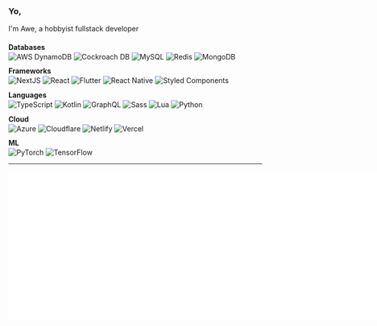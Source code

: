 ### Yo,

<div>
    <p style="display: inline">I'm Awe, a hobbyist fullstack developer </p>
</div>

<h4 style="margin-bottom: -0.75rem">Databases</h3>
<p style="margin-bottom: -0.5rem">
    <img alt="AWS DynamoDB" src="https://img.shields.io/badge/Amazon%20DynamoDB-4053D6?style=flat-square&logo=Amazon%20DynamoDB&logoColor=white" />
    <img alt="Cockroach DB" src="https://img.shields.io/badge/Cockroach%20Labs-6933FF?style=flat-square&logo=Cockroach%20Labs&logoColor=white" />
    <img alt="MySQL" src="https://img.shields.io/badge/MySQL-%23000000.svg?flat-square&logo=MySQL&logoColor=white" />
    <img alt="Redis" src="https://img.shields.io/badge/Redis-%23DD0031.svg?style=flat-square&logo=redis&logoColor=white" />
    <img alt="MongoDB" src="https://img.shields.io/badge/-MongoDB-13aa52?style=flat-square&logo=mongodb&logoColor=white" />
</p>

<h4 style="margin-bottom: -0.75rem">Frameworks</h4>
<p style="margin-bottom: -0.5rem">
    <img alt="NextJS" src="https://img.shields.io/badge/Next-black?style=flat-square&logo=next.js&logoColor=white" />
    <img alt="React" src="https://img.shields.io/badge/-React-45b8d8?style=flat-square&logo=react&logoColor=white" />
    <img alt="Flutter" src="https://img.shields.io/badge/Flutter-%2302569B.svg?style=flat-squaree&logo=Flutter&logoColor=white" />
    <img alt="React Native" src="https://img.shields.io/badge/React_Native-%2320232a.svg?style=flat square&logo=react&logoColor=%2361DAFB" />
    <img alt="Styled Components" src="https://img.shields.io/badge/-Styled_Components-db7092?style=flat-square&logo=styled-components&logoColor=white" />
</p>

<h4 style="margin-bottom: -0.75rem">Languages</h4>
<p style="margin-bottom: -0.5rem">
    <img alt="TypeScript" src="https://img.shields.io/badge/-TypeScript-007ACC?style=flat-square&logo=typescript&logoColor=white" />
    <img alt="Kotlin" src="https://img.shields.io/badge/Kotlin-%237F52FF.svg?style=flat-square&logo=kotlin&logoColor=white" />
    <img alt="GraphQL" src="https://img.shields.io/badge/-GraphQL-E10098?style=flat-square&logo=graphql&logoColor=white" />
    <img alt="Sass" src="https://img.shields.io/badge/-Sass-CC6699?style=flat-square&logo=sass&logoColor=white" />
    <img alt="Lua" src="https://img.shields.io/badge/Lua-%232C2D72.svg?style=flat-square&logo=lua&logoColor=white" />
    <img alt="Python" src="https://img.shields.io/badge/Python-3670A0?style=flat-square&logo=python&logoColor=ffdd54" />
</p>

<h4 style="margin-bottom: -0.75rem">Cloud</h4>
<p style="margin-bottom: -0.5rem">
    <img alt="Azure" src="https://img.shields.io/badge/Azure-%230072C6.svg?style=flat-square&logo=microsoftazure&logoColor=white" />
    <img alt="Cloudflare" src="https://img.shields.io/badge/Cloudflare-F38020?style=flat-square&logo=Cloudflare&logoColor=white" />
    <img alt="Netlify" src="https://img.shields.io/badge/Netlify-%23000000.svg?style=flat-square&logo=netlify&logoColor=#00C7B7" />
    <img alt="Vercel" src="https://img.shields.io/badge/Vercel-%23000000.svg?style=flat-square&logo=vercel&logoColor=white" />
</p>

<h4 style="margin-bottom: -0.75rem">ML</h4>
<p>
    <img alt="PyTorch" src="https://img.shields.io/badge/PyTorch-%23EE4C2C.svg?style=flat-square&logo=PyTorch&logoColor=white" />
    <img alt="TensorFlow" src="https://img.shields.io/badge/TensorFlow-%23FF6F00.svg?style=flat-square&logo=TensorFlow&logoColor=white" />
</p>

<div style="align-items: center">
    <hr/>
    <div style="align-items: center; display: flex; flex-direction: row">
        <img src="https://raw.githubusercontent.com/Awe03/github-stats/master/generated/overview.svg#gh-dark-mode-only" alt="Stats"/>
        <img src="https://raw.githubusercontent.com/Awe03/github-stats/master/generated/languages.svg#gh-dark-mode-only" alt="Languages"/>
    </div>
</div>
